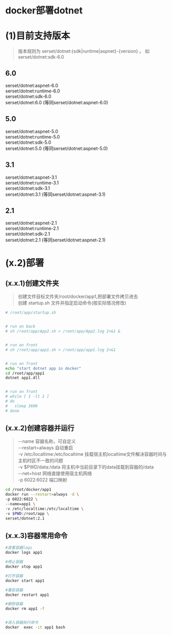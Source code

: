 # docker部署dotnet

# (1)目前支持版本  
>版本规则为   serset/dotnet:{sdk|runtime|aspnet}-{version} 。 如 serset/dotnet:sdk-6.0  

## 6.0
serset/dotnet:aspnet-6.0  
serset/dotnet:runtime-6.0  
serset/dotnet:sdk-6.0   
serset/dotnet:6.0   (等同serset/dotnet:aspnet-6.0)   

## 5.0
serset/dotnet:aspnet-5.0  
serset/dotnet:runtime-5.0  
serset/dotnet:sdk-5.0  
serset/dotnet:5.0   (等同serset/dotnet:aspnet-5.0)   

## 3.1  
serset/dotnet:aspnet-3.1  
serset/dotnet:runtime-3.1  
serset/dotnet:sdk-3.1  
serset/dotnet:3.1   (等同serset/dotnet:aspnet-3.1)   

## 2.1  
serset/dotnet:aspnet-2.1  
serset/dotnet:runtime-2.1  
serset/dotnet:sdk-2.1  
serset/dotnet:2.1   (等同serset/dotnet:aspnet-2.1)   

# (x.2)部署
## (x.x.1)创建文件夹
> 创建文件目标文件夹/root/docker/app1,把部署文件拷贝进去  
> 创建 startup.sh 文件并指定启动命令(按实际情况修改)  

``` bash
# /root/app/startup.sh


# run on back
# sh /root/app/App2.sh > /root/app/App2.log 2>&1 &


# run on front
# sh /root/app/app1.sh > /root/app/app1.log 2>&1


# run on front
echo "start dotnet app in docker"
cd /root/app/app1
dotnet app1.dll


# run on front
# while [ 1 -lt 2 ]
# do
# 	sleep 3600
# done

```


## (x.x.2)创建容器并运行
> --name 容器名称，可自定义  
> --restart=always 自动重启  
> -v /etc/localtime:/etc/localtime 挂载宿主机localtime文件解决容器时间与主机时区不一致的问题  
> -v $PWD/data:/data 将主机中当前目录下的data挂载到容器的/data  
> --net=host 网络直接使用宿主机网络  
> -p 6022:6022 端口映射  

``` bash
cd /root/docker/app1
docker run --restart=always -d \
-p 6022:6022 \
--name=app1 \
-v /etc/localtime:/etc/localtime \
-v $PWD:/root/app \
serset/dotnet:2.1

```

## (x.x.3)容器常用命令

``` bash
#查看容器logs
docker logs app1

#停止容器
docker stop app1

#打开容器
docker start app1

#重启容器
docker restart app1

#删除容器
docker rm app1 -f


#进入容器执行命令
docker  exec -it app1 bash

```
